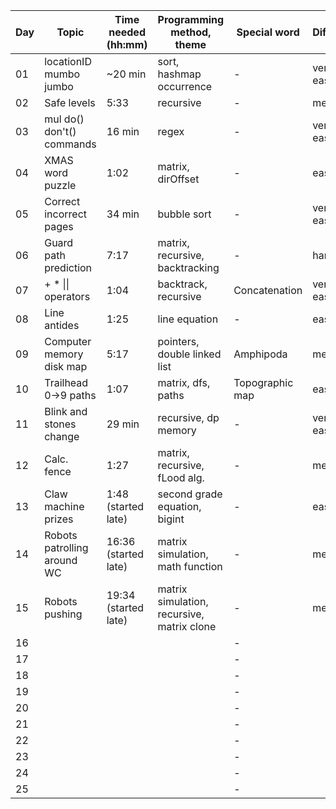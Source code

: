 | Day | Topic                       | Time needed (hh:mm)  | Programming method, theme                  | Special word    | Difficulty | Used help |
| --- | --------------------------- | -------------------- | ------------------------------------------ | --------------- | ---------- | --------- |
| 01  | locationID mumbo jumbo      | ~20 min              | sort, hashmap occurrence                   | -               | very easy  |           |
| 02  | Safe levels                 | 5:33                 | recursive                                  | -               | medium     |           |
| 03  | mul do() don't() commands   | 16 min               | regex                                      | -               | very easy  |           |
| 04  | XMAS word puzzle            | 1:02                 | matrix, dirOffset                          | -               | easy       |           |
| 05  | Correct incorrect pages     | 34 min               | bubble sort                                | -               | very easy  |           |
| 06  | Guard path prediction       | 7:17                 | matrix, recursive, backtracking            | -               | hard       |           |
| 07  | \+ \* \|\| operators        | 1:04                 | backtrack, recursive                       | Concatenation   | very easy  |           |
| 08  | Line antides                | 1:25                 | line equation                              | -               | easy       |           |
| 09  | Computer memory disk map    | 5:17                 | pointers, double linked list               | Amphipoda       | medium     |           |
| 10  | Trailhead 0->9 paths        | 1:07                 | matrix, dfs, paths                         | Topographic map | easy       |           |
| 11  | Blink and stones change     | 29 min               | recursive, dp memory                       | -               | very easy  |           |
| 12  | Calc. fence                 | 1:27                 | matrix, recursive, fLood alg.              | -               | medium     |           |
| 13  | Claw machine prizes         | 1:48 (started late)  | second grade equation, bigint              | -               | easy       |           |
| 14  | Robots patrolling around WC | 16:36 (started late) | matrix simulation, math function           | -               | medium     |           |
| 15  | Robots pushing              | 19:34 (started late) | matrix simulation, recursive, matrix clone | -               | medium     | Hint      |
| 16  |                             |                      |                                            | -               |            |           |
| 17  |                             |                      |                                            | -               |            |           |
| 18  |                             |                      |                                            | -               |            |           |
| 19  |                             |                      |                                            | -               |            |           |
| 20  |                             |                      |                                            | -               |            |           |
| 21  |                             |                      |                                            | -               |            |           |
| 22  |                             |                      |                                            | -               |            |           |
| 23  |                             |                      |                                            | -               |            |           |
| 24  |                             |                      |                                            | -               |            |           |
| 25  |                             |                      |                                            | -               |            |           |
